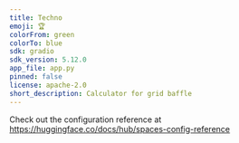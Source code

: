 ```yaml
---
title: Techno
emoji: 🏆
colorFrom: green
colorTo: blue
sdk: gradio
sdk_version: 5.12.0
app_file: app.py
pinned: false
license: apache-2.0
short_description: Calculator for grid baffle
---
```


Check out the configuration reference at https://huggingface.co/docs/hub/spaces-config-reference
